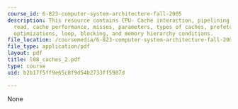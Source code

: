 ```yaml
---
course_id: 6-823-computer-system-architecture-fall-2005
description: This resource contains CPU- Cache interaction, pipelining cache writes,
  read, cache performance, misses, parameters, types of caches, prefetching, compiler
  optimizations, loop, blocking, and memory hierarchy conditions.
file_location: /coursemedia/6-823-computer-system-architecture-fall-2005/b2b17f5ff9e65c8f9d54b2733ff5987d_l08_caches_2.pdf
file_type: application/pdf
layout: pdf
title: l08_caches_2.pdf
type: course
uid: b2b17f5ff9e65c8f9d54b2733ff5987d

---
```

None